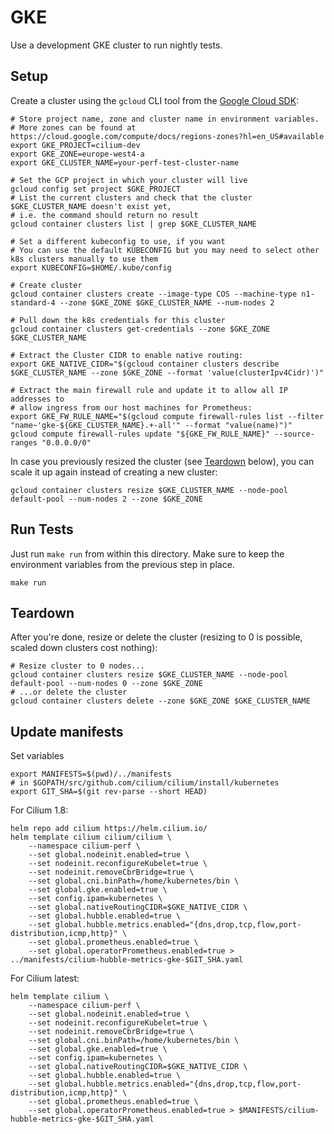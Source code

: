 # GKE

Use a development GKE cluster to run nightly tests.

## Setup

Create a cluster using the `gcloud` CLI tool from the [Google Cloud
SDK](https://cloud.google.com/sdk/install):

```
# Store project name, zone and cluster name in environment variables.
# More zones can be found at https://cloud.google.com/compute/docs/regions-zones?hl=en_US#available
export GKE_PROJECT=cilium-dev
export GKE_ZONE=europe-west4-a
export GKE_CLUSTER_NAME=your-perf-test-cluster-name

# Set the GCP project in which your cluster will live
gcloud config set project $GKE_PROJECT
# List the current clusters and check that the cluster $GKE_CLUSTER_NAME doesn't exist yet,
# i.e. the command should return no result
gcloud container clusters list | grep $GKE_CLUSTER_NAME

# Set a different kubeconfig to use, if you want
# You can use the default KUBECONFIG but you may need to select other k8s clusters manually to use them
export KUBECONFIG=$HOME/.kube/config

# Create cluster
gcloud container clusters create --image-type COS --machine-type n1-standard-4 --zone $GKE_ZONE $GKE_CLUSTER_NAME --num-nodes 2

# Pull down the k8s credentials for this cluster
gcloud container clusters get-credentials --zone $GKE_ZONE $GKE_CLUSTER_NAME

# Extract the Cluster CIDR to enable native routing:
export GKE_NATIVE_CIDR="$(gcloud container clusters describe $GKE_CLUSTER_NAME --zone $GKE_ZONE --format 'value(clusterIpv4Cidr)')"

# Extract the main firewall rule and update it to allow all IP addresses to
# allow ingress from our host machines for Prometheus:
export GKE_FW_RULE_NAME="$(gcloud compute firewall-rules list --filter "name~'gke-${GKE_CLUSTER_NAME}.+-all'" --format "value(name)")"
gcloud compute firewall-rules update "${GKE_FW_RULE_NAME}" --source-ranges "0.0.0.0/0"
```

In case you previously resized the cluster (see [Teardown](#teardown) below),
you can scale it up again instead of creating a new cluster:

```
gcloud container clusters resize $GKE_CLUSTER_NAME --node-pool default-pool --num-nodes 2 --zone $GKE_ZONE
```

## Run Tests

Just run `make run` from within this directory. Make sure to keep the environment variables from the previous step in place.

```
make run
```

## Teardown

After you're done, resize or delete the cluster (resizing to 0 is possible, scaled down clusters cost nothing):

```
# Resize cluster to 0 nodes...
gcloud container clusters resize $GKE_CLUSTER_NAME --node-pool default-pool --num-nodes 0 --zone $GKE_ZONE
# ...or delete the cluster
gcloud container clusters delete --zone $GKE_ZONE $GKE_CLUSTER_NAME
```

## Update manifests

Set variables

```
export MANIFESTS=$(pwd)/../manifests
# in $GOPATH/src/github.com/cilium/cilium/install/kubernetes
export GIT_SHA=$(git rev-parse --short HEAD)
```

For Cilium 1.8:

```
helm repo add cilium https://helm.cilium.io/
helm template cilium cilium/cilium \
	--namespace cilium-perf \
	--set global.nodeinit.enabled=true \
	--set nodeinit.reconfigureKubelet=true \
	--set nodeinit.removeCbrBridge=true \
	--set global.cni.binPath=/home/kubernetes/bin \
	--set global.gke.enabled=true \
	--set config.ipam=kubernetes \
	--set global.nativeRoutingCIDR=$GKE_NATIVE_CIDR \
	--set global.hubble.enabled=true \
	--set global.hubble.metrics.enabled="{dns,drop,tcp,flow,port-distribution,icmp,http}" \
	--set global.prometheus.enabled=true \
	--set global.operatorPrometheus.enabled=true > ../manifests/cilium-hubble-metrics-gke-$GIT_SHA.yaml
```

For Cilium latest:

```
helm template cilium \
	--namespace cilium-perf \
	--set global.nodeinit.enabled=true \
	--set nodeinit.reconfigureKubelet=true \
	--set nodeinit.removeCbrBridge=true \
	--set global.cni.binPath=/home/kubernetes/bin \
	--set global.gke.enabled=true \
	--set config.ipam=kubernetes \
	--set global.nativeRoutingCIDR=$GKE_NATIVE_CIDR \
	--set global.hubble.enabled=true \
	--set global.hubble.metrics.enabled="{dns,drop,tcp,flow,port-distribution,icmp,http}" \
	--set global.prometheus.enabled=true \
	--set global.operatorPrometheus.enabled=true > $MANIFESTS/cilium-hubble-metrics-gke-$GIT_SHA.yaml
```
